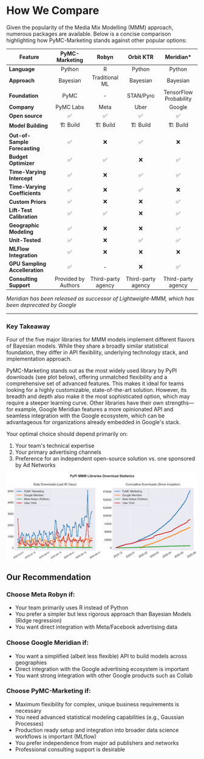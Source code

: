 # How We Compare

Given the popularity of the Media Mix Modelling (MMM) approach, numerous packages are available. Below is a concise comparison highlighting how PyMC-Marketing stands against other popular options:

| Feature                       | PyMC-Marketing | Robyn          | Orbit KTR | Meridian*               |
|-------------------------------|:--------------:|:--------------:|:---------:|:----------------------:|
| **Language**                  | Python         | R              | Python    | Python                 |
| **Approach**                  | Bayesian       | Traditional ML | Bayesian  | Bayesian               |
| **Foundation**                | PyMC           | -              | STAN/Pyro | TensorFlow Probability |
| **Company**                   | PyMC Labs      | Meta           | Uber      | Google                 |
| **Open source**               | ✅              | ✅              | ✅         | ✅                      |
| **Model Building**            | 🏗️ Build      | 🏗️ Build      | 🏗️ Build | 🏗️ Build               |
| **Out-of-Sample Forecasting** | ✅              | ❌              | ✅         | ❌                      |
| **Budget Optimizer**          | ✅              | ✅              | ❌         | ✅                      |
| **Time-Varying Intercept**    | ✅              | ❌              | ✅         | ✅                      |
| **Time-Varying Coefficients** | ✅              | ❌              | ✅         | ❌                      |
| **Custom Priors**             | ✅              | ❌              | ❌         | ✅                      |
| **Lift-Test Calibration**     | ✅              | ✅              | ❌         | ✅                      |
| **Geographic Modeling**       | ✅              | ❌              | ❌         | ✅                      |
| **Unit-Tested**               | ✅              | ❌              | ✅         | ✅                      |
| **MLFlow Integration**       | ✅              | ❌              | ❌         | ❌                      |
| **GPU Sampling Accelleration**| ✅              | -               | ❌         | ✅                      |
| **Consulting Support**        | Provided by Authors              | Third-party agency               |   Third-party agency        |  Third-party agency                      |

*Meridian has been released as successor of Lightweight-MMM, which has been deprecated by Google*

---
### Key Takeaway
Four of the five major libraries for MMM models implement different flavors of Bayesian models. While they share a broadly similar statistical foundation, they differ in API flexibility, underlying technology stack, and implementation approach.

PyMC-Marketing stands out as the most widely used library by PyPI downloads (see plot below), offering unmatched flexibility and a comprehensive set of advanced features. This makes it ideal for teams looking for a highly customizable, state-of-the-art solution. However, its breadth and depth also make it the most sophisticated option, which may require a steeper learning curve. Other libraries have their own strengths—for example, Google Meridian features a more opinionated API and seamless integration with the Google ecosystem, which can be advantageous for organizations already embedded in Google's stack.

Your optimal choice should depend primarily on:

1. Your team's technical expertise
2. Your primary advertising channels
3. Preference for an independent open-source solution vs. one sponsored by Ad Networks

![MMM Downloads Analysis](./mmm_downloads_analysis.png)

## Our Recommendation

### Choose Meta Robyn if:

- Your team primarily uses R instead of Python
- You prefer a simpler but less rigorous approach  than Bayesian Models (Ridge regression)
- You want direct integration with Meta/Facebook advertising data

### Choose Google Meridian if:

- You want a simplified (albeit less flexible) API to build models across geographies
- Direct integration with the Google advertising ecosystem is important
- You want strong integration with other Google products such as Collab

### Choose PyMC-Marketing if:

- Maximum flexibility for complex, unique business requirements is necessary
- You need advanced statistical modeling capabilities (e.g., Gaussian Processes)
- Production ready setup and integration into broader data science workflows is important (MLflow)
- You prefer independence from major ad publishers and networks
- Professional consulting support is desirable
